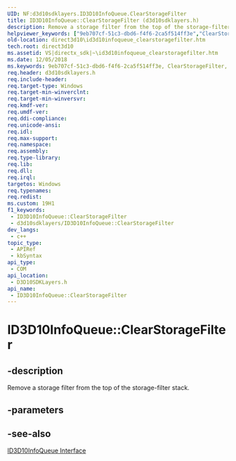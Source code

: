 ```yaml
---
UID: NF:d3d10sdklayers.ID3D10InfoQueue.ClearStorageFilter
title: ID3D10InfoQueue::ClearStorageFilter (d3d10sdklayers.h)
description: Remove a storage filter from the top of the storage-filter stack.
helpviewer_keywords: ["9eb707cf-51c3-dbd6-f4f6-2ca5f514ff3e","ClearStorageFilter","ClearStorageFilter method [Direct3D 10]","ClearStorageFilter method [Direct3D 10]","ID3D10InfoQueue interface","ID3D10InfoQueue interface [Direct3D 10]","ClearStorageFilter method","ID3D10InfoQueue.ClearStorageFilter","ID3D10InfoQueue::ClearStorageFilter","d3d10sdklayers/ID3D10InfoQueue::ClearStorageFilter","direct3d10.id3d10infoqueue_clearstoragefilter"]
old-location: direct3d10\id3d10infoqueue_clearstoragefilter.htm
tech.root: direct3d10
ms.assetid: VS|directx_sdk|~\id3d10infoqueue_clearstoragefilter.htm
ms.date: 12/05/2018
ms.keywords: 9eb707cf-51c3-dbd6-f4f6-2ca5f514ff3e, ClearStorageFilter, ClearStorageFilter method [Direct3D 10], ClearStorageFilter method [Direct3D 10],ID3D10InfoQueue interface, ID3D10InfoQueue interface [Direct3D 10],ClearStorageFilter method, ID3D10InfoQueue.ClearStorageFilter, ID3D10InfoQueue::ClearStorageFilter, d3d10sdklayers/ID3D10InfoQueue::ClearStorageFilter, direct3d10.id3d10infoqueue_clearstoragefilter
req.header: d3d10sdklayers.h
req.include-header: 
req.target-type: Windows
req.target-min-winverclnt: 
req.target-min-winversvr: 
req.kmdf-ver: 
req.umdf-ver: 
req.ddi-compliance: 
req.unicode-ansi: 
req.idl: 
req.max-support: 
req.namespace: 
req.assembly: 
req.type-library: 
req.lib: 
req.dll: 
req.irql: 
targetos: Windows
req.typenames: 
req.redist: 
ms.custom: 19H1
f1_keywords:
 - ID3D10InfoQueue::ClearStorageFilter
 - d3d10sdklayers/ID3D10InfoQueue::ClearStorageFilter
dev_langs:
 - c++
topic_type:
 - APIRef
 - kbSyntax
api_type:
 - COM
api_location:
 - D3D10SDKLayers.h
api_name:
 - ID3D10InfoQueue::ClearStorageFilter
---
```


# ID3D10InfoQueue::ClearStorageFilter


## -description

Remove a storage filter from the top of the storage-filter stack.

## -parameters

## -see-also

<a href="/windows/desktop/api/d3d10sdklayers/nn-d3d10sdklayers-id3d10infoqueue">ID3D10InfoQueue Interface</a>

